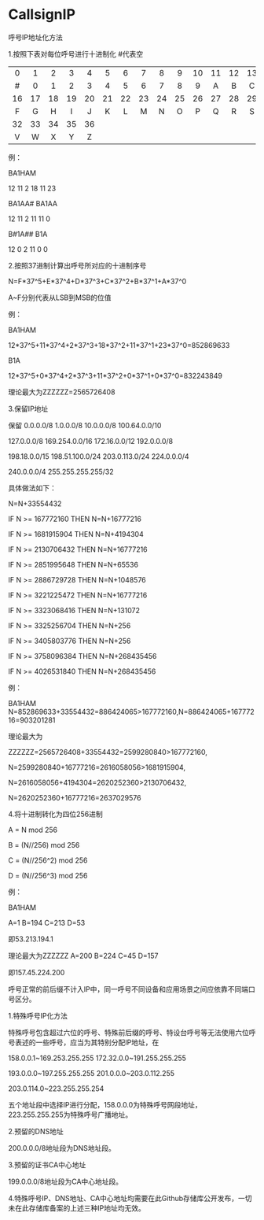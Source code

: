 # CallsignIP

呼号IP地址化方法

1.按照下表对每位呼号进行十进制化 \#代表空

| | | | | | | | | | | | | | | | |
|:----:|:----:|:----:|:----:|:----:|:----:|:----:|:----:|:----:|:----:|:----:|:----:|:----:|:----:|:----:|:----:|
|0|1|2|3|4|5|6|7|8|9|10|11|12|13|14|15|
|#|0|1|2|3|4|5|6|7|8|9|A|B|C|D|E|
|16|17|18|19|20|21|22|23|24|25|26|27|28|29|30|31|
|F|G|H|I|J|K|L|M|N|O|P|Q|R|S|T|U|
|32|33|34|35|36|
|V|W|X|Y|Z|

例：

BA1HAM

12 11 2 18 11 23

BA1AA# BA1AA

12 11 2 11 11 0

B#1A## B1A

12 0 2 11 0 0

2.按照37进制计算出呼号所对应的十进制序号

N=F\*37^5+E\*37^4+D\*37^3+C\*37^2+B\*37^1+A\*37^0

A~F分别代表从LSB到MSB的位值

例：

BA1HAM

12\*37^5+11\*37^4+2\*37^3+18\*37^2+11\*37^1+23\*37^0=852869633

B1A

12\*37^5+0\*37^4+2\*37^3+11\*37^2+0\*37^1+0\*37^0=832243849

理论最大为ZZZZZZ=2565726408

3.保留IP地址

保留
0.0.0.0/8 1.0.0.0/8 10.0.0.0/8 100.64.0.0/10

127.0.0.0/8 169.254.0.0/16 172.16.0.0/12 192.0.0.0/8

198.18.0.0/15 198.51.100.0/24 203.0.113.0/24 224.0.0.0/4

240.0.0.0/4 255.255.255.255/32

具体做法如下：

N=N+33554432

IF N >= 167772160 THEN N=N+16777216

IF N >= 1681915904 THEN N=N+4194304

IF N >= 2130706432 THEN N=N+16777216

IF N >= 2851995648 THEN N=N+65536

IF N >= 2886729728 THEN N=N+1048576

IF N >= 3221225472 THEN N=N+16777216

IF N >= 3323068416 THEN N=N+131072

IF N >= 3325256704 THEN N=N+256

IF N >= 3405803776 THEN N=N+256

IF N >= 3758096384 THEN N=N+268435456

IF N >= 4026531840 THEN N=N+268435456

例：

BA1HAM N=852869633+33554432=886424065>167772160,N=886424065+16777216=903201281

理论最大为

ZZZZZZ=2565726408+33554432=2599280840>167772160,

N=2599280840+16777216=2616058056>1681915904,

N=2616058056+4194304=2620252360>2130706432,

N=2620252360+16777216=2637029576

4.将十进制转化为四位256进制

A = N mod 256

B = (N//256) mod 256

C = (N//256^2) mod 256

D = (N//256^3) mod 256

例：

BA1HAM

A=1 B=194 C=213 D=53

即53.213.194.1

理论最大为ZZZZZZ A=200 B=224 C=45 D=157

即157.45.224.200

呼号正常的前后缀不计入IP中，同一呼号不同设备和应用场景之间应依靠不同端口号区分。

1.特殊呼号IP化方法

特殊呼号包含超过六位的呼号、特殊前后缀的呼号、特设台呼号等无法使用六位呼号表述的一些呼号，应当为其特别分配IP地址，在

158.0.0.1\~169.253.255.255 172.32.0.0\~191.255.255.255

193.0.0.0\~197.255.255.255 201.0.0.0\~203.0.112.255

203.0.114.0\~223.255.255.254

五个地址段中选择IP进行分配，158.0.0.0为特殊呼号网段地址，223.255.255.255为特殊呼号广播地址。

2.预留的DNS地址

200.0.0.0/8地址段为DNS地址段。

3.预留的证书CA中心地址

199.0.0.0/8地址段为CA中心地址段。

4.特殊呼号IP、DNS地址、CA中心地址均需要在此Github存储库公开发布，一切未在此存储库备案的上述三种IP地址均无效。
